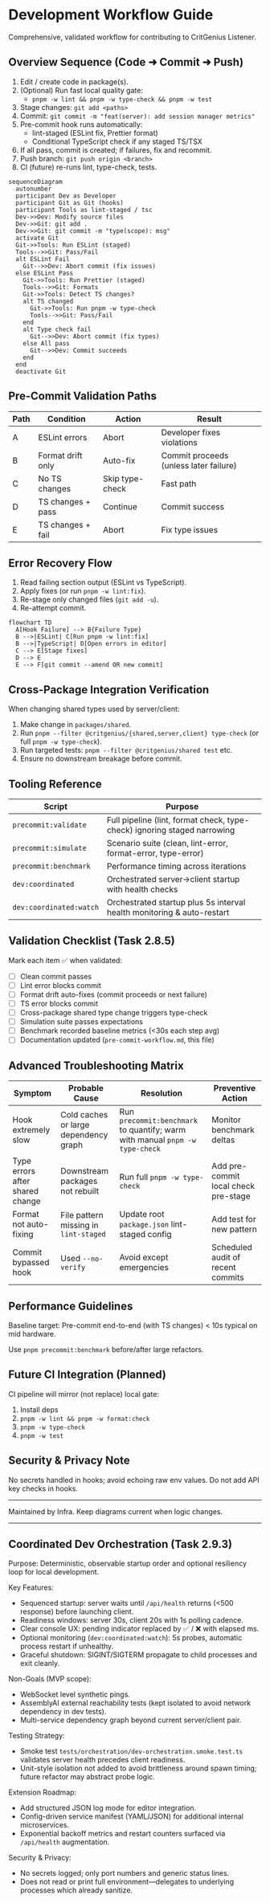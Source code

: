 # Development Workflow Guide

Comprehensive, validated workflow for contributing to CritGenius Listener.

## Overview Sequence (Code ➜ Commit ➜ Push)

1. Edit / create code in package(s).
2. (Optional) Run fast local quality gate:
   - `pnpm -w lint && pnpm -w type-check && pnpm -w test`
3. Stage changes: `git add <paths>`
4. Commit: `git commit -m "feat(server): add session manager metrics"`
5. Pre-commit hook runs automatically:
   - lint-staged (ESLint fix, Prettier format)
   - Conditional TypeScript check if any staged TS/TSX
6. If all pass, commit is created; if failures, fix and recommit.
7. Push branch: `git push origin <branch>`
8. CI (future) re-runs lint, type-check, tests.

```mermaid
sequenceDiagram
  autonumber
  participant Dev as Developer
  participant Git as Git (hooks)
  participant Tools as lint-staged / tsc
  Dev->>Dev: Modify source files
  Dev->>Git: git add .
  Dev->>Git: git commit -m "type(scope): msg"
  activate Git
  Git->>Tools: Run ESLint (staged)
  Tools-->>Git: Pass/Fail
  alt ESLint Fail
    Git-->>Dev: Abort commit (fix issues)
  else ESLint Pass
    Git->>Tools: Run Prettier (staged)
    Tools-->>Git: Formats
    Git->>Tools: Detect TS changes?
    alt TS changed
      Git->>Tools: Run pnpm -w type-check
      Tools-->>Git: Pass/Fail
    end
    alt Type check fail
      Git-->>Dev: Abort commit (fix types)
    else All pass
      Git-->>Dev: Commit succeeds
    end
  end
  deactivate Git
```

## Pre-Commit Validation Paths

| Path | Condition         | Action          | Result                                 |
| ---- | ----------------- | --------------- | -------------------------------------- |
| A    | ESLint errors     | Abort           | Developer fixes violations             |
| B    | Format drift only | Auto-fix        | Commit proceeds (unless later failure) |
| C    | No TS changes     | Skip type-check | Fast path                              |
| D    | TS changes + pass | Continue        | Commit success                         |
| E    | TS changes + fail | Abort           | Fix type issues                        |

## Error Recovery Flow

1. Read failing section output (ESLint vs TypeScript).
2. Apply fixes (or run `pnpm -w lint:fix`).
3. Re-stage only changed files (`git add -u`).
4. Re-attempt commit.

```mermaid
flowchart TD
  A[Hook Failure] --> B{Failure Type}
  B -->|ESLint| C[Run pnpm -w lint:fix]
  B -->|TypeScript| D[Open errors in editor]
  C --> E[Stage fixes]
  D --> E
  E --> F[git commit --amend OR new commit]
```

## Cross-Package Integration Verification

When changing shared types used by server/client:

1. Make change in `packages/shared`.
2. Run `pnpm --filter @critgenius/{shared,server,client} type-check` (or full `pnpm -w type-check`).
3. Run targeted tests: `pnpm --filter @critgenius/shared test` etc.
4. Ensure no downstream breakage before commit.

## Tooling Reference

| Script                  | Purpose                                                                  |
| ----------------------- | ------------------------------------------------------------------------ |
| `precommit:validate`    | Full pipeline (lint, format check, type-check) ignoring staged narrowing |
| `precommit:simulate`    | Scenario suite (clean, lint-error, format-error, type-error)             |
| `precommit:benchmark`   | Performance timing across iterations                                     |
| `dev:coordinated`       | Orchestrated server→client startup with health checks                    |
| `dev:coordinated:watch` | Orchestrated startup plus 5s interval health monitoring & auto-restart   |

## Validation Checklist (Task 2.8.5)

Mark each item ✅ when validated:

- [ ] Clean commit passes
- [ ] Lint error blocks commit
- [ ] Format drift auto-fixes (commit proceeds or next failure)
- [ ] TS error blocks commit
- [ ] Cross-package shared type change triggers type-check
- [ ] Simulation suite passes expectations
- [ ] Benchmark recorded baseline metrics (<30s each step avg)
- [ ] Documentation updated (`pre-commit-workflow.md`, this file)

## Advanced Troubleshooting Matrix

| Symptom                         | Probable Cause                        | Resolution                                                                   | Preventive Action                    |
| ------------------------------- | ------------------------------------- | ---------------------------------------------------------------------------- | ------------------------------------ |
| Hook extremely slow             | Cold caches or large dependency graph | Run `precommit:benchmark` to quantify; warm with manual `pnpm -w type-check` | Monitor benchmark deltas             |
| Type errors after shared change | Downstream packages not rebuilt       | Run full `pnpm -w type-check`                                                | Add pre-commit local check pre-stage |
| Format not auto-fixing          | File pattern missing in `lint-staged` | Update root `package.json` lint-staged config                                | Add test for new pattern             |
| Commit bypassed hook            | Used `--no-verify`                    | Avoid except emergencies                                                     | Scheduled audit of recent commits    |

## Performance Guidelines

Baseline target: Pre-commit end-to-end (with TS changes) < 10s typical on mid hardware.

Use `pnpm precommit:benchmark` before/after large refactors.

## Future CI Integration (Planned)

CI pipeline will mirror (not replace) local gate:

1. Install deps
2. `pnpm -w lint && pnpm -w format:check`
3. `pnpm -w type-check`
4. `pnpm -w test`

## Security & Privacy Note

No secrets handled in hooks; avoid echoing raw env values. Do not add API key checks in hooks.

---

Maintained by Infra. Keep diagrams current when logic changes.

---

## Coordinated Dev Orchestration (Task 2.9.3)

Purpose: Deterministic, observable startup order and optional resiliency loop for local development.

Key Features:

- Sequenced startup: server waits until `/api/health` returns (<500 response) before launching
  client.
- Readiness windows: server 30s, client 20s with 1s polling cadence.
- Clear console UX: pending indicator replaced by ✅ / ❌ with elapsed ms.
- Optional monitoring (`dev:coordinated:watch`): 5s probes, automatic process restart if unhealthy.
- Graceful shutdown: SIGINT/SIGTERM propagate to child processes and exit cleanly.

Non-Goals (MVP scope):

- WebSocket level synthetic pings.
- AssemblyAI external reachability tests (kept isolated to avoid network dependency in dev tests).
- Multi-service dependency graph beyond current server/client pair.

Testing Strategy:

- Smoke test `tests/orchestration/dev-orchestration.smoke.test.ts` validates server health precedes
  client readiness.
- Unit-style isolation not added to avoid brittleness around spawn timing; future refactor may
  abstract probe logic.

Extension Roadmap:

- Add structured JSON log mode for editor integration.
- Config-driven service manifest (YAML/JSON) for additional internal microservices.
- Exponential backoff metrics and restart counters surfaced via `/api/health` augmentation.

Security & Privacy:

- No secrets logged; only port numbers and generic status lines.
- Does not read or print full environment—delegates to underlying processes which already sanitize.
